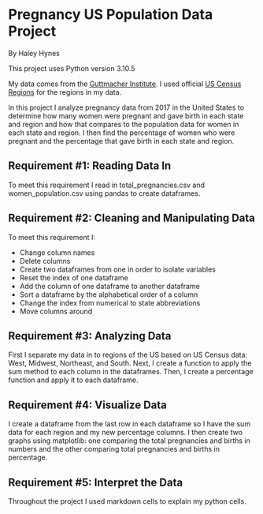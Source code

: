 # Pregnancy US Population Data Project

By Haley Hynes

This project uses Python version 3.10.5

My data comes from the [Guttmacher Institute](https://data.guttmacher.org/states).
I used official [US Census Regions](https://www.census.gov/programs-surveys/economic-census/guidance-geographies/levels.html) for the regions in my data.

In this project I analyze pregnancy data from 2017 in the United States to determine how many women were pregnant and gave birth in each state and region and how that compares to the population data for women in each state and region. I then find the percentage of women who were pregnant and the percentage that gave birth in each state and region.


## Requirement #1: Reading Data In

To meet this requirement I read in total_pregnancies.csv and women_population.csv using pandas to create dataframes.


## Requirement #2: Cleaning and Manipulating Data

To meet this requirement I:
* Change column names
* Delete columns
* Create two dataframes from one in order to isolate variables
* Reset the index of one dataframe
* Add the column of one dataframe to another dataframe
* Sort a dataframe by the alphabetical order of a column
* Change the index from numerical to state abbreviations
* Move columns around


## Requirement #3: Analyzing Data

First I separate my data in to regions of the US based on US Census data: West, Midwest, Northeast, and South. Next, I create a function to apply the sum method to each column in the dataframes. Then, I create a percentage function and apply it to each dataframe.


## Requirement #4: Visualize Data

I create a dataframe from the last row in each dataframe so I have the sum data for each region and my new percentage columns. I then create two graphs using matplotlib: one comparing the total pregnancies and births in numbers and the other comparing total pregnancies and births in percentage.


## Requirement #5: Interpret the Data

Throughout the project I used markdown cells to explain my python cells.